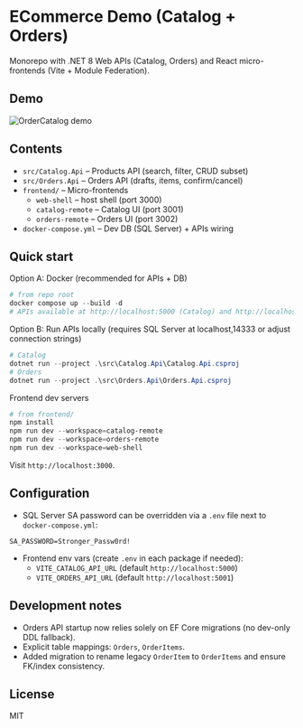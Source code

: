 # ECommerce Demo (Catalog + Orders)

Monorepo with .NET 8 Web APIs (Catalog, Orders) and React micro-frontends (Vite + Module Federation).

## Demo

![OrderCatalog demo](./OrderCatalog.gif)

## Contents
- `src/Catalog.Api` – Products API (search, filter, CRUD subset)
- `src/Orders.Api` – Orders API (drafts, items, confirm/cancel)
- `frontend/` – Micro-frontends
  - `web-shell` – host shell (port 3000)
  - `catalog-remote` – Catalog UI (port 3001)
  - `orders-remote` – Orders UI (port 3002)
- `docker-compose.yml` – Dev DB (SQL Server) + APIs wiring

## Quick start

Option A: Docker (recommended for APIs + DB)

```powershell
# from repo root
docker compose up --build -d
# APIs available at http://localhost:5000 (Catalog) and http://localhost:5001 (Orders)
```

Option B: Run APIs locally (requires SQL Server at localhost,14333 or adjust connection strings)

```powershell
# Catalog
dotnet run --project .\src\Catalog.Api\Catalog.Api.csproj
# Orders
dotnet run --project .\src\Orders.Api\Orders.Api.csproj
```

Frontend dev servers

```powershell
# from frontend/
npm install
npm run dev --workspace=catalog-remote
npm run dev --workspace=orders-remote
npm run dev --workspace=web-shell
```

Visit `http://localhost:3000`.

## Configuration
- SQL Server SA password can be overridden via a `.env` file next to `docker-compose.yml`:

```
SA_PASSWORD=Stronger_Passw0rd!
```

- Frontend env vars (create `.env` in each package if needed):
  - `VITE_CATALOG_API_URL` (default `http://localhost:5000`)
  - `VITE_ORDERS_API_URL` (default `http://localhost:5001`)

## Development notes
- Orders API startup now relies solely on EF Core migrations (no dev-only DDL fallback).
- Explicit table mappings: `Orders`, `OrderItems`.
- Added migration to rename legacy `OrderItem` to `OrderItems` and ensure FK/index consistency.

## License
MIT
